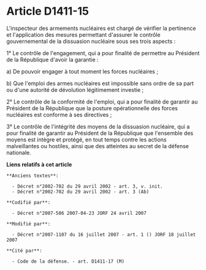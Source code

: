 # Article D1411-15

L'inspecteur des armements nucléaires est chargé de vérifier la pertinence et l'application des mesures permettant d'assurer
le contrôle gouvernemental de la dissuasion nucléaire sous ses trois aspects :

1° Le contrôle de l'engagement, qui a pour finalité de permettre au Président de la République d'avoir la garantie :

a) De pouvoir engager à tout moment les forces nucléaires ;

b) Que l'emploi des armes nucléaires est impossible sans ordre de sa part ou d'une autorité de dévolution légitimement
investie ;

2° Le contrôle de la conformité de l'emploi, qui a pour finalité de garantir au Président de la République que la posture
opérationnelle des forces nucléaires est conforme à ses directives ;

3° Le contrôle de l'intégrité des moyens de la dissuasion nucléaire, qui a pour finalité de garantir au Président de la
République que l'ensemble des moyens est intègre et protégé, en tout temps contre les actions malveillantes ou hostiles,
ainsi que des atteintes au secret de la défense nationale.

**Liens relatifs à cet article**

	**Anciens textes**:

	  - Décret n°2002-702 du 29 avril 2002 - art. 3, v. init.
	  - Décret n°2002-702 du 29 avril 2002 - art. 3 (Ab)

	**Codifié par**:

	  - Décret n°2007-586 2007-04-23 JORF 24 avril 2007

	**Modifié par**:

	  - Décret n°2007-1107 du 16 juillet 2007 - art. 1 () JORF 18 juillet 2007

	**Cité par**:

	  - Code de la défense. - art. D1411-17 (M)
